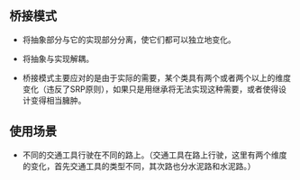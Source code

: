 
## 桥接模式
- 将抽象部分与它的实现部分分离，使它们都可以独立地变化。

- 将抽象与实现解耦。

- 桥接模式主要应对的是由于实际的需要，某个类具有两个或者两个以上的维度变化（违反了SRP原则），如果只是用继承将无法实现这种需要，或者使得设计变得相当臃肿。

## 使用场景
- 不同的交通工具行驶在不同的路上。（交通工具在路上行驶，这里有两个维度的变化，首先交通工具的类型不同，其次路也分水泥路和水泥路。）

